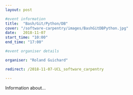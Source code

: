 ```yaml
---
layout: post

#event information
title:  "Bash/Git/Python/DB"
cover: "/software-carpentry/images/BashGitDBPython.jpg"
date:   2018-11-07
start_time: "10:00"
end_time: "17:00"

#event organiser details

organiser: "Roland Guichard"

redirect: /2018-11-07-UCL_software_carpentry

---
```


Information about...
